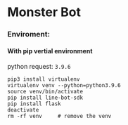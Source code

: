 # Monster Bot

### Enviroment: 

#### With pip vertial environment
python request: `3.9.6`

```console
pip3 install virtualenv
virtualenv venv --python=python3.9.6
source venv/bin/activate
pip install line-bot-sdk
pip install flask
deactivate
rm -rf venv     # remove the venv
```